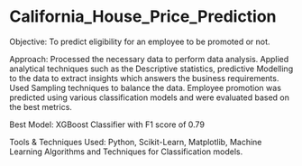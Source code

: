 # California_House_Price_Prediction
Objective: To predict eligibility for an employee to be promoted or not. 

Approach: Processed the necessary data to perform data analysis. Applied analytical techniques such as the Descriptive statistics, predictive Modelling to the data to extract insights which answers the business requirements. Used Sampling techniques to balance the data. Employee promotion was predicted using 
various classification models and were evaluated based on the best metrics. 

Best Model: XGBoost Classifier with F1 score of 0.79

Tools & Techniques Used: Python, Scikit-Learn, Matplotlib, Machine Learning Algorithms and Techniques for Classification models.
